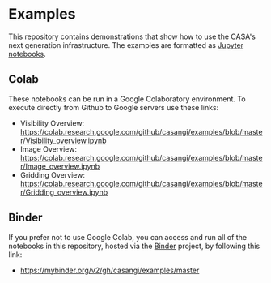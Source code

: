 # Examples
This repository contains demonstrations that show how to use the CASA's next generation infrastructure. The examples are formatted as [Jupyter notebooks](https://jupyter.org/).

## Colab
These notebooks can be run in a Google Colaboratory environment. To execute directly from Github to Google servers use these links:
- Visibility Overview: 
  https://colab.research.google.com/github/casangi/examples/blob/master/Visibility_overview.ipynb
- Image Overview: 
  https://colab.research.google.com/github/casangi/examples/blob/master/Image_overview.ipynb
- Gridding Overview: 
  https://colab.research.google.com/github/casangi/examples/blob/master/Gridding_overview.ipynb

## Binder
If you prefer not to use Google Colab, you can access and run all of the notebooks in this repository, hosted via the [Binder](https://mybinder.org/) project, by following this link:
- https://mybinder.org/v2/gh/casangi/examples/master
